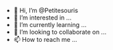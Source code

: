 - 👋 Hi, I’m @Petitesouris
- 👀 I’m interested in ...
- 🌱 I’m currently learning ...
- 💞️ I’m looking to collaborate on ...
- 📫 How to reach me ...

<!---
Petitesouris/Petitesouris is a ✨ special ✨ repository because its `README.md` (this file) appears on your GitHub profile.
You can click the Preview link to take a look at your changes.
--->
